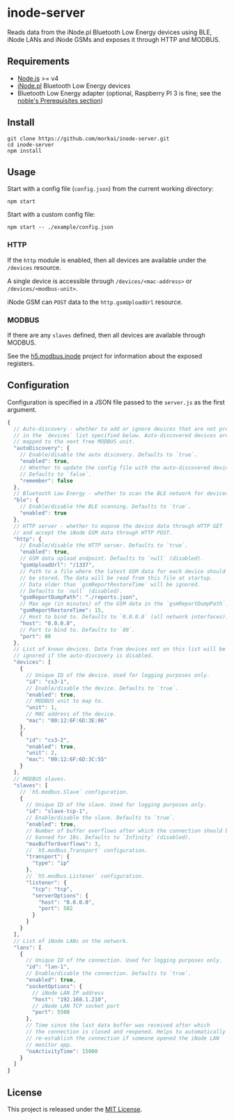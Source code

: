 ﻿# inode-server

Reads data from the iNode.pl Bluetooth Low Energy devices using BLE,
iNode LANs and iNode GSMs and exposes it through HTTP and MODBUS.

## Requirements

  * [Node.js](https://nodejs.org/) >= v4
  * [iNode.pl](https://inode.pl/index/s_lang/en) Bluetooth Low Energy devices
  * Bluetooth Low Energy adapter (optional, Raspberry PI 3 is fine; see
    the [noble's Prerequisites section](https://github.com/sandeepmistry/noble))

## Install

```
git clone https://github.com/morkai/inode-server.git
cd inode-server
npm install
```

## Usage

Start with a config file (`config.json`) from the current working directory:
```
npm start
```

Start with a custom config file:
```
npm start -- ./example/config.json
```

### HTTP

If the `http` module is enabled, then all devices are available under
the `/devices` resource.

A single device is accessible through `/devices/<mac-address>`
or `/devices/<modbus-unit>`.

iNode GSM can `POST` data to the `http.gsmUploadUrl` resource.

### MODBUS

If there are any `slaves` defined, then all devices are available through MODBUS.

See the [h5.modbus.inode](https://github.com/morkai/h5.modbus.inode)
project for information about the exposed registers.

## Configuration

Configuration is specified in a JSON file passed to the `server.js` as
the first argument.

```js
{
  // Auto-discovery - whether to add or ignore devices that are not present
  // in the `devices` list specified below. Auto-discovered devices are
  // mapped to the next free MODBUS unit.
  "autoDiscovery": {
    // Enable/disable the auto discovery. Defaults to `true`.
    "enabled": true,
    // Whether to update the config file with the auto-discovered devices.
    // Defaults to `false`.
    "remember": false
  },
  // Bluetooth Low Energy - whether to scan the BLE network for devices.
  "ble": {
    // Enable/disable the BLE scanning. Defaults to `true`.
    "enabled": true
  },
  // HTTP server - whether to expose the device data through HTTP GET
  // and accept the iNode GSM data through HTTP POST.
  "http": {
    // Enable/disable the HTTP server. Defaults to `true`.
    "enabled": true,
    // GSM data upload endpoint. Defaults to `null` (disabled).
    "gsmUploadUrl": "/1337",
    // Path to a file where the latest GSM data for each device should
    // be stored. The data will be read from this file at startup.
    // Data older than `gsmReportRestoreTime` will be ignored.
    // Defaults to `null` (disabled).
    "gsmReportDumpPath": "./reports.json",
    // Max age (in minutes) of the GSM data in the `gsmReportDumpPath`.
    "gsmReportRestoreTime": 15,
    // Host to bind to. Defaults to `0.0.0.0` (all network interfaces).
    "host": "0.0.0.0",
    // Port to bind to. Defaults to `80`.
    "port": 80
  },
  // List of known devices. Data from devices not on this list will be
  // ignored if the auto-discovery is disabled.
  "devices": [
    {
      // Unique ID of the device. Used for logging purposes only.
      "id": "cs3-1",
      // Enable/disable the device. Defaults to `true`.
      "enabled": true,
      // MODBUS unit to map to.
      "unit": 1,
      // MAC address of the device.
      "mac": "00:12:6F:6D:3E:06"
    },
    {
      "id": "cs3-2",
      "enabled": true,
      "unit": 2,
      "mac": "00:12:6F:6D:3C:55"
    }
  ],
  // MODBUS slaves.
  "slaves": [
    // `h5.modbus.Slave` configuration.
    {
      // Unique ID of the slave. Used for logging purposes only.
      "id": "slave-tcp-1",
      // Enable/disable the slave. Defaults to `true`.
      "enabled": true,
      // Number of buffer overflows after which the connection should be
      // banned for 10s. Defaults to `Infinity` (disabled).
      "maxBufferOverflows": 3,
      // `h5.modbus.Transport` configuration.
      "transport": {
        "type": "ip"
      },
      // `h5.modbus.Listener` configuration.
      "listener": {
        "tcp": "tcp",
        "serverOptions": {
          "host": "0.0.0.0",
          "port": 502
        }
      }
    }
  ],
  // List of iNode LANs on the network.
  "lans": [
    {
      // Unique ID of the connection. Used for logging purposes only.
      "id": "lan-1",
      // Enable/disable the connection. Defaults to `true`.
      "enabled": true,
      "socketOptions": {
        // iNode LAN IP address
        "host": "192.168.1.210",
        // iNode LAN TCP socket port
        "port": 5500
      },
      // Time since the last data buffer was received after which
      // the connection is closed and reopened. Helps to automatically
      // re-establish the connection if someone opened the iNode LAN
      // monitor app.
      "noActivityTime": 15000
    }
  ]
}
```

## License

This project is released under the [MIT License](https://raw.github.com/morkai/inode-server/master/license.md).
